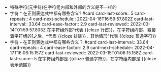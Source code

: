 - 特殊字符(元字符)在字符组内部和外部的含义是不一样的
- 字符 ^ 在正则表达式中都有哪些含义? #card
  card-last-score:: 5
  card-repeats:: 4
  card-next-schedule:: 2022-04-16T16:59:57.802Z
  card-last-interval:: 33.64
  card-ease-factor:: 2.9
  card-last-reviewed:: 2022-03-14T01:59:57.803Z
  在字符组外部^代表 {{cloze 行首}}，在字符组内部，紧接着字符组的[之后，^代表 {{cloze 排除}}，其他情形^代表 {{cloze 普通字符}}
- 字符 - 在正则表达式中都有哪些含义？ #card
  card-last-interval:: 33.64
  card-repeats:: 4
  card-ease-factor:: 2.9
  card-next-schedule:: 2022-04-17T16:06:15.157Z
  card-last-reviewed:: 2022-03-15T01:06:15.158Z
  card-last-score:: 5
  在字符组外部是 {{cloze 普通字符}}，在字符组内部是 {{cloze 表示范围}}